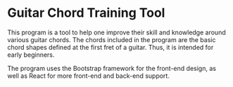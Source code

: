 # Guitar Chord Training Tool
This program is a tool to help one improve their skill and knowledge around various guitar chords. The chords included in the program are the basic chord shapes defined at the first fret of a guitar. Thus, it is intended for early beginners.

The program uses the Bootstrap framework for the front-end design, as well as React for more front-end and back-end support.
